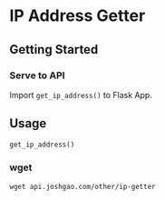# IP Address Getter

## Getting Started

### Serve to API

Import `get_ip_address()` to Flask App.

## Usage

```python
get_ip_address()
```

### wget

```shell
wget api.joshgao.com/other/ip-getter
```
